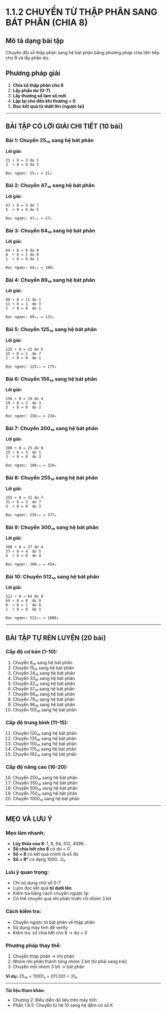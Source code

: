# 1.1.2 CHUYỂN TỪ THẬP PHÂN SANG BÁT PHÂN (CHIA 8)

## Mô tả dạng bài tập
Chuyển đổi số thập phân sang hệ bát phân bằng phương pháp chia liên tiếp cho 8 và lấy phần dư.

## Phương pháp giải
1. **Chia số thập phân cho 8**
2. **Lấy phần dư (0-7)**
3. **Lấy thương số làm số mới**
4. **Lặp lại cho đến khi thương = 0**
5. **Đọc kết quả từ dưới lên (ngược lại)**

---

## BÀI TẬP CÓ LỜI GIẢI CHI TIẾT (10 bài)

### Bài 1: Chuyển 25₁₀ sang hệ bát phân

**Lời giải:**
```
25 ÷ 8 = 3 dư 1
3  ÷ 8 = 0 dư 3

Đọc ngược: 25₁₀ = 31₈
```

### Bài 2: Chuyển 47₁₀ sang hệ bát phân

**Lời giải:**
```
47 ÷ 8 = 5 dư 7
5  ÷ 8 = 0 dư 5

Đọc ngược: 47₁₀ = 57₈
```

### Bài 3: Chuyển 64₁₀ sang hệ bát phân

**Lời giải:**
```
64 ÷ 8 = 8 dư 0
8  ÷ 8 = 1 dư 0
1  ÷ 8 = 0 dư 1

Đọc ngược: 64₁₀ = 100₈
```

### Bài 4: Chuyển 89₁₀ sang hệ bát phân

**Lời giải:**
```
89 ÷ 8 = 11 dư 1
11 ÷ 8 = 1  dư 3
1  ÷ 8 = 0  dư 1

Đọc ngược: 89₁₀ = 131₈
```

### Bài 5: Chuyển 125₁₀ sang hệ bát phân

**Lời giải:**
```
125 ÷ 8 = 15 dư 5
15 ÷ 8 = 1  dư 7
1  ÷ 8 = 0  dư 1

Đọc ngược: 125₁₀ = 175₈
```

### Bài 6: Chuyển 156₁₀ sang hệ bát phân

**Lời giải:**
```
156 ÷ 8 = 19 dư 4
19 ÷ 8 = 2  dư 3
2  ÷ 8 = 0  dư 2

Đọc ngược: 156₁₀ = 234₈
```

### Bài 7: Chuyển 200₁₀ sang hệ bát phân

**Lời giải:**
```
200 ÷ 8 = 25 dư 0
25 ÷ 8 = 3  dư 1
3  ÷ 8 = 0  dư 3

Đọc ngược: 200₁₀ = 310₈
```

### Bài 8: Chuyển 255₁₀ sang hệ bát phân

**Lời giải:**
```
255 ÷ 8 = 31 dư 7
31 ÷ 8 = 3  dư 7
3  ÷ 8 = 0  dư 3

Đọc ngược: 255₁₀ = 377₈
```

### Bài 9: Chuyển 300₁₀ sang hệ bát phân

**Lời giải:**
```
300 ÷ 8 = 37 dư 4
37 ÷ 8 = 4  dư 5
4  ÷ 8 = 0  dư 4

Đọc ngược: 300₁₀ = 454₈
```

### Bài 10: Chuyển 512₁₀ sang hệ bát phân

**Lời giải:**
```
512 ÷ 8 = 64 dư 0
64 ÷ 8 = 8  dư 0
8  ÷ 8 = 1  dư 0
1  ÷ 8 = 0  dư 1

Đọc ngược: 512₁₀ = 1000₈
```

---

## BÀI TẬP TỰ RÈN LUYỆN (20 bài)

### Cấp độ cơ bản (1-10):
1. Chuyển 8₁₀ sang hệ bát phân
2. Chuyển 15₁₀ sang hệ bát phân
3. Chuyển 24₁₀ sang hệ bát phân
4. Chuyển 33₁₀ sang hệ bát phân
5. Chuyển 42₁₀ sang hệ bát phân
6. Chuyển 57₁₀ sang hệ bát phân
7. Chuyển 68₁₀ sang hệ bát phân
8. Chuyển 79₁₀ sang hệ bát phân
9. Chuyển 96₁₀ sang hệ bát phân
10. Chuyển 105₁₀ sang hệ bát phân

### Cấp độ trung bình (11-15):
11. Chuyển 120₁₀ sang hệ bát phân
12. Chuyển 135₁₀ sang hệ bát phân
13. Chuyển 150₁₀ sang hệ bát phân
14. Chuyển 175₁₀ sang hệ bát phân
15. Chuyển 192₁₀ sang hệ bát phân

### Cấp độ nâng cao (16-20):
16. Chuyển 250₁₀ sang hệ bát phân
17. Chuyển 350₁₀ sang hệ bát phân
18. Chuyển 500₁₀ sang hệ bát phân
19. Chuyển 750₁₀ sang hệ bát phân
20. Chuyển 1000₁₀ sang hệ bát phân

---

##  MẸO VÀ LƯU Ý

### Mẹo làm nhanh:
- **Lũy thừa của 8**: 1, 8, 64, 512, 4096...
- **Số chia hết cho 8** có dư = 0
- **Số < 8** có kết quả chính là số đó
- **Số = 8ⁿ** có dạng 1000...0₈

### Lưu ý quan trọng:
- Chỉ sử dụng chữ số 0-7
- Luôn đọc kết quả **từ dưới lên**
- Kiểm tra bằng cách chuyển ngược lại
- Có thể chuyển qua nhị phân trước rồi nhóm 3 bit

### Cách kiểm tra:
- Chuyển ngược từ bát phân về thập phân
- Sử dụng máy tính để verify
- Kiểm tra: số chia hết cho 8 → dư = 0

### Phương pháp thay thế:
1. Chuyển thập phân → nhị phân
2. Nhóm nhị phân thành từng nhóm 3 bit (từ phải sang trái)
3. Chuyển mỗi nhóm 3 bit → bát phân

**Ví dụ:** 25₁₀ = 11001₂ = 011 001 = 31₈

---

**Tài liệu tham khảo:**
- Chương 2: Biểu diễn dữ liệu trên máy tính
- Phần 1.8.5: Chuyển từ hệ 10 sang hệ đếm cơ số K
